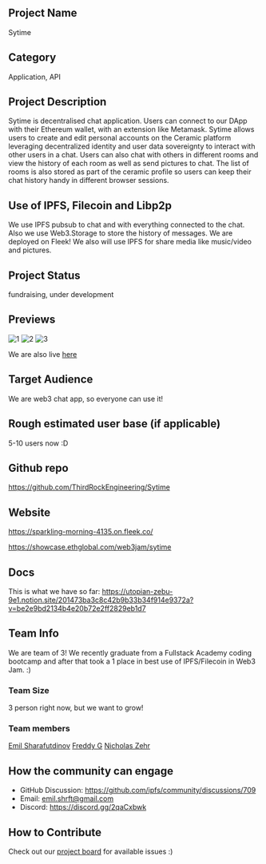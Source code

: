 ## Project Name <!-- Add your project name here with format "Project Name"-->
Sytime

## Category 
<!--developer tooling, application, wallet, infrastructure, etc-->
Application, API

## Project Description
<!--Describe your project in a few sentences. -->
Sytime is decentralised chat application. 
Users can connect to our DApp with their Ethereum wallet, with an extension like Metamask.
Sytime allows users to create and edit personal accounts on the Ceramic platform leveraging decentralized identity
and user data sovereignty to interact with other users in a chat.
Users can also chat with others in different rooms and view the history of each room as well as send pictures to chat.
The list of rooms is also stored as part of the ceramic profile so users can keep their chat history handy in different browser sessions.

## Use of IPFS, Filecoin and Libp2p
<!-- Describe how your project uses any or all of these technologies, and why. -->
We use IPFS pubsub to chat and with everything connected to the chat.
Also we use Web3.Storage to store the history of messages.
We are deployed on Fleek! We also will use IPFS for share media like music/video and pictures.

## Project Status
<!--brainstorming, fundraising, under development, beta, shipped, etc-->
fundraising, under development

## Previews
<!--Add some screenshots to give a preview of your product-->
![1](https://ethglobal.s3.amazonaws.com/rec3dQTX9jnVOXz6A/Screenshot_2021-11-21_at_16.45.36.png)
![2](https://ethglobal.s3.amazonaws.com/rec3dQTX9jnVOXz6A/Screenshot_2021-11-21_at_16.45.16.png)
![3](https://ethglobal.s3.amazonaws.com/rec3dQTX9jnVOXz6A/Screenshot_2021-11-21_at_16.45.26.png)

We are also live [here](https://sparkling-morning-4135.on.fleek.co/)

## Target Audience
<!--Describe who will be your project's users-->
We are web3 chat app, so everyone can use it!

## Rough estimated user base (if applicable)
<!--How many users do you have right now?-->
5-10 users now :D


## Github repo
<!--Attach a link to your GitHub repo - open source is required - please make sure your repo has a license file and is licensed using MIT open source license! -->
https://github.com/ThirdRockEngineering/Sytime

## Website
<!--Link your website if available-->
https://sparkling-morning-4135.on.fleek.co/

<!--If you're applying for a Next Step grant, add the URL to your hackathon submission here also-->
https://showcase.ethglobal.com/web3jam/sytime

## Docs
<!--Including a link to your project docs!-->
This is what we have so far: https://utopian-zebu-9e1.notion.site/201473ba3c8c42b9b33b34f914e9372a?v=be2e9bd2134b4e20b72e2ff2829eb1d7

## Team Info
<!-- Introduce your amazing team - how many team members are working on this project and who are they?-->
We are team of 3! We recently graduate from a Fullstack Academy coding bootcamp and after that took a 1 place in best use of IPFS/Filecoin in Web3 Jam. :)

### Team Size  
3 person right now, but we want to grow!

### Team members  
[Emil Sharafutdinov](https://www.linkedin.com/in/emilishere/)
[Freddy G](https://www.linkedin.com/in/freddyjgomez/)
[Nicholas Zehr](https://www.linkedin.com/in/nicholas-zehr-pmp/)

## How the community can engage
* GitHub Discussion: https://github.com/ipfs/community/discussions/709 
* Email:  emil.shrft@gmail.com
* Discord:  https://discord.gg/2qaCxbwk


## How to Contribute
<!--How can the community contribute to your project?-->
Check out our [project board](https://github.com/ThirdRockEngineering/Sytime/projects/2) for available issues :)

